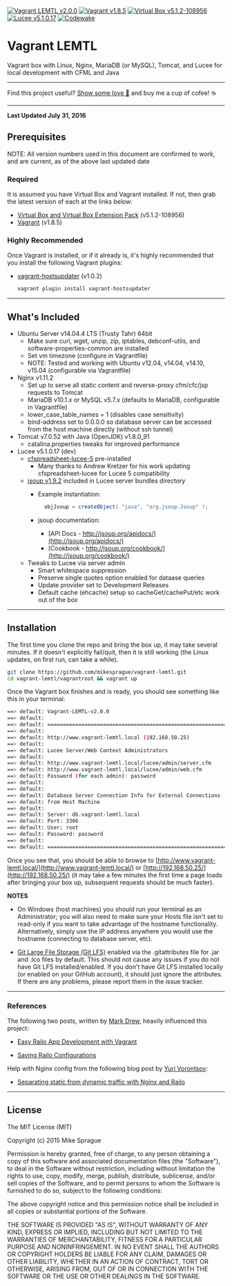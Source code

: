 [![Vagrant LEMTL v2.0.0](https://img.shields.io/badge/vagrant--lemtl-v2.0.0-000033.svg)](https://github.com/mikesprague/vagrant-lemtl) [![Vagrant v1.8.5](https://img.shields.io/badge/vagrant-v1.8.5-212121.svg)](https://www.vagrantup.com/downloads.html) [![Virtual Box v5.1.2-108956](https://img.shields.io/badge/virtualbox-v5.1.2--108956-003300.svg)](https://www.virtualbox.org/wiki/Downloads) [![Lucee v5.1.0.17](https://img.shields.io/badge/lucee-v5.1.0.17--BETA-2e0854.svg)](http://lucee.org/downloads.html) [![Codewake](https://www.codewake.com/badges/codewake.svg)](https://www.codewake.com/p/vagrant-lemtl)

# Vagrant LEMTL

Vagrant box with Linux, Nginx, MariaDB (or MySQL), Tomcat, and Lucee for local development with CFML and Java

---

Find this project useful? [Show some love :revolving_hearts:](https://www.creatorlove.com/mikesprague/vagrant-lemtl) and buy me a cup of cofee! :coffee:

---

**Last Updated July 31, 2016**

## Prerequisites

NOTE: All version numbers used in this document are confirmed to work, and are current, as of the above last updated date

### Required

It is assumed you have Virtual Box and Vagrant installed. If not, then grab the latest version of each at the links below:

* [Virtual Box and Virtual Box Extension Pack](https://www.virtualbox.org/wiki/Downloads) (v5.1.2-108956)
* [Vagrant](https://www.vagrantup.com/downloads.html) (v1.8.5)

### Highly Recommended

Once Vagrant is installed, or if it already is, it's highly recommended that you install the following Vagrant plugins:

* [vagrant-hostsupdater](https://github.com/cogitatio/vagrant-hostsupdater) (v1.0.2)

  ```bash
  vagrant plugin install vagrant-hostsupdater
  ```

---

## What's Included

* Ubuntu Server v14.04.4 LTS (Trusty Tahr) 64bit
  * Make sure curl, wget, unzip, zip, iptables, debconf-utils, and software-properties-common are installed
  * Set vm timezone (configure in Vagrantfile)
  * NOTE: Tested and working with Ubuntu v12.04, v14.04, v14.10, v15.04 (configurable via Vagrantfile)
* Nginx v1.11.2
  * Set up to serve all static content and reverse-proxy cfm/cfc/jsp requests to Tomcat
  * MariaDB v10.1.x or MySQL v5.7.x (defaults to MariaDB, configurable in Vagrantfile)
  * lower_case_table_names = 1 (disables case sensitivity)
  * bind-address set to 0.0.0.0 so database server can be accessed from the host machine directly (without ssh tunnel)
* Tomcat v7.0.52 with Java (OpenJDK) v1.8.0_91
  * catalina.properties tweaks for improved performance
* Lucee v5.1.0.17 (dev)
  * [cfspreadsheet-lucee-5](https://github.com/Leftbower/cfspreadsheet-lucee-5) pre-installed
    * Many thanks to Andrew Kretzer for his work updating cfspreadsheet-lucee for Lucee 5 compatibility
  * [jsoup v1.9.2](http://jsoup.org/) included in Lucee server bundles directory
    * Example instantiation:

      ```java
        objJsoup = createObject( "java", "org.jsoup.Jsoup" );
      ```
    * jsoup documentation:
      * [API Docs -  http://jsoup.org/apidocs/](http://jsoup.org/apidocs/)
      * [Cookbook - http://jsoup.org/cookbook/](http://jsoup.org/cookbook/)
  * Tweaks to Lucee via server admin
    * Smart whitespace suppression
    * Preserve single quotes option enabled for dataase queries
    * Update provider set to Development Releases
    * Default cache (ehcache) setup so cacheGet/cachePut/etc work out of the box

---

## Installation

The first time you clone the repo and bring the box up, it may take several minutes.
If it doesn't explicitly fail/quit, then it is still working (the Linux updates, on
first run, can take a while).

```bash
git clone https://github.com/mikesprague/vagrant-lemtl.git
cd vagrant-lemtl/vagrantroot && vagrant up
```

Once the Vagrant box finishes and is ready, you should see something like this in your terminal:

```bash
==> default: Vagrant-LEMTL-v2.0.0
==> default:
==> default: ===============================================================
==> default:
==> default: http://www.vagrant-lemtl.local (192.168.50.25)
==> default:
==> default: Lucee Server/Web Context Administrators
==> default:
==> default: http://www.vagrant-lemtl.local/lucee/admin/server.cfm
==> default: http://www.vagrant-lemtl.local/lucee/admin/web.cfm
==> default: Password (for each admin): password
==> default:
==> default:
==> default: Database Server Connection Info for External Connections
==> default: from Host Machine
==> default:
==> default: Server: db.vagrant-lemtl.local
==> default: Port: 3306
==> default: User: root
==> default: Password: password
==> default:
==> default: ===============================================================
```

Once you see that, you should be able to browse to [http://www.vagrant-lemtl.local/](http://www.vagrant-lemtl.local/)
or [http://192.168.50.25/](http://192.168.50.25/)
(it may take a few minutes the first time a page loads after bringing your box up, subsequent requests should be much faster).

**NOTES**

  * On Windows (host machines) you should run your terminal as an Administrator; you will also need to make sure your Hosts file isn't set to read-only if you want to take advantage of the hostname functionality. Alternatively, simply use the IP address anywhere you would use the hostname (connecting to database server, etc).

  * [Git Large File Storage (Git LFS)](https://git-lfs.github.com/) enabled via the .gitattributes file for .jar and .lco files by default. This should not cause any issues if you do not have Git LFS installed/enabled. If you don't have Git LFS installed locally (or enabled on your GitHub account), it should just ignore the attributes. If there are any problems, please report them in the issue tracker.

---

### References

The following two posts, written by [Mark Drew](http://www.markdrew.co.uk/blog/), heavily influenced this project:

  * [Easy Railo App Development with Vagrant](http://blog.cmdbase.io/easy-railo-development-with-vagrant/)

  * [Saving Railo Configurations](http://blog.cmdbase.io/saving-railo-configurations/)


Help with Nginx config from the following blog post by [Yuri Vorontsov](http://www.silverink.nl/):

  * [Separating static from dynamic traffic with Nginx and Railo](http://www.silverink.nl/splitting-static-dynamic-traffic-nginx-railo/)

---

## License

The MIT License (MIT)

Copyright (c) 2015 Mike Sprague

Permission is hereby granted, free of charge, to any person obtaining a copy
of this software and associated documentation files (the "Software"), to deal
in the Software without restriction, including without limitation the rights
to use, copy, modify, merge, publish, distribute, sublicense, and/or sell
copies of the Software, and to permit persons to whom the Software is
furnished to do so, subject to the following conditions:

The above copyright notice and this permission notice shall be included in all
copies or substantial portions of the Software.

THE SOFTWARE IS PROVIDED "AS IS", WITHOUT WARRANTY OF ANY KIND, EXPRESS OR
IMPLIED, INCLUDING BUT NOT LIMITED TO THE WARRANTIES OF MERCHANTABILITY,
FITNESS FOR A PARTICULAR PURPOSE AND NONINFRINGEMENT. IN NO EVENT SHALL THE
AUTHORS OR COPYRIGHT HOLDERS BE LIABLE FOR ANY CLAIM, DAMAGES OR OTHER
LIABILITY, WHETHER IN AN ACTION OF CONTRACT, TORT OR OTHERWISE, ARISING FROM,
OUT OF OR IN CONNECTION WITH THE SOFTWARE OR THE USE OR OTHER DEALINGS IN THE
SOFTWARE.
